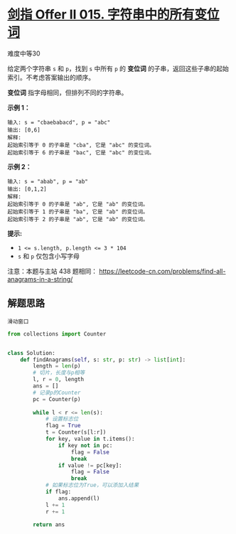 # [剑指 Offer II 015. 字符串中的所有变位词](https://leetcode.cn/problems/VabMRr/)

难度中等30

给定两个字符串 `s` 和 `p`，找到 `s` 中所有 `p` 的 **变位词** 的子串，返回这些子串的起始索引。不考虑答案输出的顺序。

**变位词** 指字母相同，但排列不同的字符串。

 

**示例 1：**

```
输入: s = "cbaebabacd", p = "abc"
输出: [0,6]
解释:
起始索引等于 0 的子串是 "cba", 它是 "abc" 的变位词。
起始索引等于 6 的子串是 "bac", 它是 "abc" 的变位词。
```

 **示例 2：**

```
输入: s = "abab", p = "ab"
输出: [0,1,2]
解释:
起始索引等于 0 的子串是 "ab", 它是 "ab" 的变位词。
起始索引等于 1 的子串是 "ba", 它是 "ab" 的变位词。
起始索引等于 2 的子串是 "ab", 它是 "ab" 的变位词。
```

 

**提示:**

- `1 <= s.length, p.length <= 3 * 104`
- `s` 和 `p` 仅包含小写字母

 

注意：本题与主站 438 题相同： https://leetcode-cn.com/problems/find-all-anagrams-in-a-string/



## 解题思路

```
滑动窗口
```

```python
from collections import Counter


class Solution:
    def findAnagrams(self, s: str, p: str) -> list[int]:
        length = len(p)
        # 切片，长度与p相等
        l, r = 0, length
        ans = []
        # 记录p的Counter
        pc = Counter(p)
        
        while l < r <= len(s):
        	# 设置标志位
            flag = True
            t = Counter(s[l:r])
            for key, value in t.items():
                if key not in pc:
                    flag = False
                    break
                if value != pc[key]:
                    flag = False
                    break
			# 如果标志位为True，可以添加入结果
            if flag:
                ans.append(l)
            l += 1
            r += 1

        return ans
```

